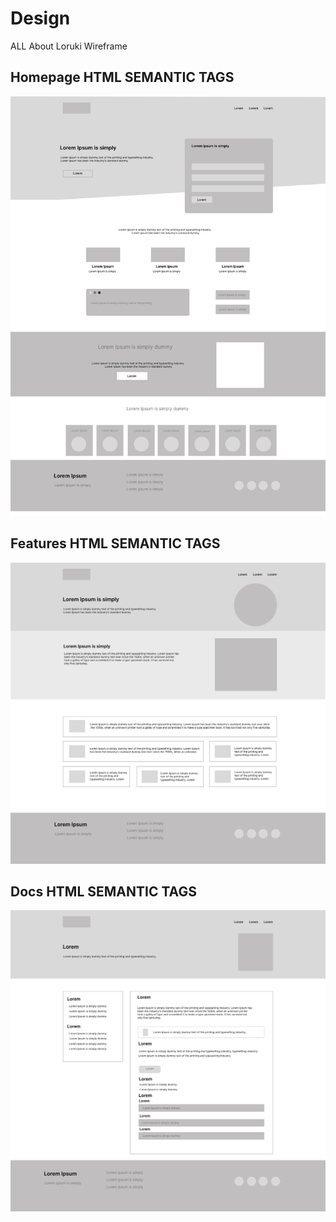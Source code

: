 # Design

ALL About Loruki Wireframe

## Homepage HTML SEMANTIC TAGS

![Homepage](https://github.com/HYF-Class20/agile-development-group4-loruki/blob/design-md/planning/assets/home.jpg?raw=true)
</br>

## Features HTML SEMANTIC TAGS

![Features](https://github.com/HYF-Class20/agile-development-group4-loruki/blob/design-md/planning/assets/features.jpg?raw=true)
</br>

## Docs HTML SEMANTIC TAGS

![Docs](https://github.com/HYF-Class20/agile-development-group4-loruki/blob/design-md/planning/assets/docs.jpg?raw=true)
</br>

